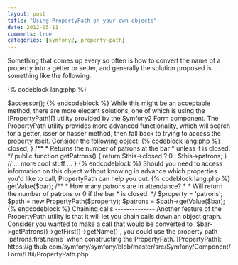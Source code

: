 ```yaml
---
layout: post
title: "Using PropertyPath on your own objects"
date: 2012-05-11
comments: true
categories: [symfony2, property-path]
---
```


Something that comes up every so often is how to convert the name of
a property into a getter or setter, and generally the solution proposed
is something like the following.

{% codeblock lang:php %}
<?php

$accessor = 'get' . ucfirst($property);
$object->$accessor();
{% endcodeblock %}

While this might be an acceptable method, there are more elegant solutions,
one of which is using the [PropertyPath][] utility provided by the
Symfony2 Form component.

The PropertyPath utility provides more advanced functionality, which will
search for a getter, isser or hasser method, then fall back to trying to
access the property itself.

Consider the following object:

{% codeblock lang:php %}
<?php

class Bar
{
    public $patrons = 0;
    protected $closed = false;

    /**
     * Is the bar closed?
     */
    public function isClosed()
    {
        return $this->closed;
    }

    /**
     * Returns the number of patrons at the bar
     * unless it is closed.
     */
    public function getPatrons()
    {
        return $this->closed ? 0 : $this->patrons;
    }

    // ... more cool stuff ...
}
{% endcodeblock %}

Should you need to access information on this object without knowing in
advance which properties you'd like to call, PropertyPath can help you out.

{% codeblock lang:php %}
<?php

use Symfony\Component\Form\Util\PropertyPath;

$bar = new Bar();

/**
 * Check if the bar is closed, using isClosed
 */
$property = 'closed';
$path = new PropertyPath($property);

$closed = $path->getValue($bar);

/**
 * How many patrons are in attendance?
 *
 * Will return the number of patrons or 0 if the bar
 * is closed.
 */
$property = 'patrons';
$path = new PropertyPath($property);

$patrons = $path->getValue($bar);
{% endcodeblock %}

Chaining calls
--------------

Another feature of the PropertyPath utility is that it will let you
chain calls down an object graph. Consider you wanted to make a call
that would be converted to `$bar->getPatrons()->getFirst()->getName()`,
you could use the property path `patrons.first.name` when constructing
the PropertyPath.


[PropertyPath]: https://github.com/symfony/symfony/blob/master/src/Symfony/Component/Form/Util/PropertyPath.php
